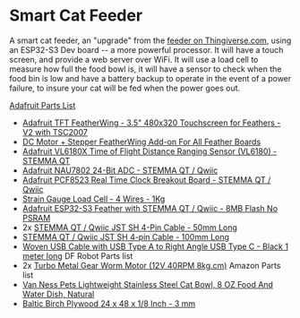 # Smart Cat Feeder

A smart cat feeder, an "upgrade" from the [feeder on
Thingiverse.com](https://www.thingiverse.com/thing:8175), using an ESP32-S3
Dev board -- a more powerful processor. It will have a touch screen, and
provide a web server over WiFi. It will use a load cell to measure how full
the food bowl is, it will have a sensor to check when the food bin is low and
have a battery backup to operate in the event of a power failure, to insure
your cat will be fed when the power goes out.

[Adafruit Parts List](http://www.adafruit.com/wishlists/595396)
- [Adafruit TFT FeatherWing - 3.5" 480x320 Touchscreen for Feathers - V2 with TSC2007](https://www.adafruit.com/product/3651)
- [DC Motor + Stepper FeatherWing Add-on For All Feather Boards](https://www.adafruit.com/product/2927)
- [Adafruit VL6180X Time of Flight Distance Ranging Sensor (VL6180) - STEMMA QT](https://www.adafruit.com/product/3316)
- [Adafruit NAU7802 24-Bit ADC - STEMMA QT / Qwiic](https://www.adafruit.com/product/4538)
- [Adafruit PCF8523 Real Time Clock Breakout Board - STEMMA QT / Qwiic](https://www.adafruit.com/product/5189)
- [Strain Gauge Load Cell - 4 Wires - 1Kg](https://www.adafruit.com/product/4540)
- [Adafruit ESP32-S3 Feather with STEMMA QT / Qwiic - 8MB Flash No PSRAM](https://www.adafruit.com/product/5323)
- 2x [STEMMA QT / Qwiic JST SH 4-Pin Cable - 50mm Long](https://www.adafruit.com/product/4399)
- [STEMMA QT / Qwiic JST SH 4-pin Cable - 100mm Long](https://www.adafruit.com/product/4210)
- [Woven USB Cable with USB Type A to Right Angle USB Type C - Black 1 meter long](https://www.adafruit.com/product/5031)
DF Robot Parts list
- 2x [Turbo Metal Gear Worm Motor (12V 40RPM 8kg.cm)](https://www.dfrobot.com/product-1484.html)
Amazon Parts list
- [Van Ness Pets Lightweight Stainless Steel Cat Bowl, 8 OZ Food And Water Dish, Natural](https://www.amazon.com/Van-Ness-Lightweight-Dish-8-Ounce/dp/B00LM90GJI/)
- [Baltic Birch Plywood 24 x 48 x 1/8 Inch - 3 mm](https://www.amazon.com/Baltic-Birch-Plywood-Inch-Woodpeckers/dp/B0CLBH4FG9/)

